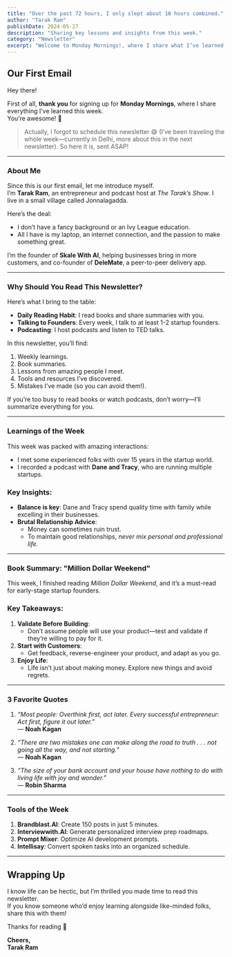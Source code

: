 ```yaml
---
title: "Over the past 72 hours, I only slept about 10 hours combined."
author: "Tarak Ram"
publishDate: 2024-05-27
description: "Sharing key lessons and insights from this week."
category: "Newsletter"
excerpt: "Welcome to Monday Mornings!, where I share what I’ve learned about life, business, and personal growth this week."
---
```


## **Our First Email**

Hey there!

First of all, **thank you** for signing up for **Monday Mornings**, where I share everything I’ve learned this week.  
You’re awesome! 🙌

> Actually, I forgot to schedule this newsletter 😅 (I’ve been traveling the whole week—currently in Delhi, more about this in the next newsletter). So here it is, sent ASAP!

---

### **About Me**

Since this is our first email, let me introduce myself.  
I’m **Tarak Ram**, an entrepreneur and podcast host at _The Tarak’s Show_. I live in a small village called Jonnalagadda.

Here’s the deal:

- I don’t have a fancy background or an Ivy League education.
- All I have is my laptop, an internet connection, and the passion to make something great.

I’m the founder of **Skale With AI**, helping businesses bring in more customers, and co-founder of **DeleMate**, a peer-to-peer delivery app.

---

### **Why Should You Read This Newsletter?**

Here’s what I bring to the table:

- **Daily Reading Habit**: I read books and share summaries with you.
- **Talking to Founders**: Every week, I talk to at least 1-2 startup founders.
- **Podcasting**: I host podcasts and listen to TED talks.

In this newsletter, you’ll find:

1. Weekly learnings.
2. Book summaries.
3. Lessons from amazing people I meet.
4. Tools and resources I’ve discovered.
5. Mistakes I’ve made (so you can avoid them!).

If you’re too busy to read books or watch podcasts, don’t worry—I’ll summarize everything for you.

---

### **Learnings of the Week**

This week was packed with amazing interactions:

- I met some experienced folks with over 15 years in the startup world.
- I recorded a podcast with **Dane and Tracy**, who are running multiple startups.

### Key Insights:

- **Balance is key**: Dane and Tracy spend quality time with family while excelling in their businesses.
- **Brutal Relationship Advice**:
  - Money can sometimes ruin trust.
  - To maintain good relationships, _never mix personal and professional life._

---

### **Book Summary: "Million Dollar Weekend"**

This week, I finished reading _Million Dollar Weekend_, and it’s a must-read for early-stage startup founders.

### Key Takeaways:

1. **Validate Before Building**:
   - Don’t assume people will use your product—test and validate if they’re willing to pay for it.
2. **Start with Customers**:
   - Get feedback, reverse-engineer your product, and adapt as you go.
3. **Enjoy Life**:
   - Life isn’t just about making money. Explore new things and avoid regrets.

---

### **3 Favorite Quotes**

1. _“Most people: Overthink first, act later. Every successful entrepreneur: Act first, figure it out later.”_  
   — **Noah Kagan**

2. _“There are two mistakes one can make along the road to truth . . . not going all the way, and not starting.”_  
   — **Noah Kagan**

3. _“The size of your bank account and your house have nothing to do with living life with joy and wonder.”_  
   — **Robin Sharma**

---

### **Tools of the Week**

1. **Brandblast.AI**: Create 150 posts in just 5 minutes.
2. **Interviewwith.AI**: Generate personalized interview prep roadmaps.
3. **Prompt Mixer**: Optimize AI development prompts.
4. **Intellisay**: Convert spoken tasks into an organized schedule.

---

## **Wrapping Up**

I know life can be hectic, but I’m thrilled you made time to read this newsletter.  
If you know someone who’d enjoy learning alongside like-minded folks, share this with them!

Thanks for reading 🙏

**Cheers,**  
**Tarak Ram**

